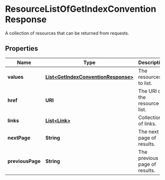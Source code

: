 

# ResourceListOfGetIndexConventionResponse

A collection of resources that can be returned from requests.

## Properties

Name | Type | Description | Notes
------------ | ------------- | ------------- | -------------
**values** | [**List&lt;GetIndexConventionResponse&gt;**](GetIndexConventionResponse.md) | The resources to list. | 
**href** | **URI** | The URI of the resource list. |  [optional]
**links** | [**List&lt;Link&gt;**](Link.md) | Collection of links. |  [optional]
**nextPage** | **String** | The next page of results. |  [optional]
**previousPage** | **String** | The previous page of results. |  [optional]




